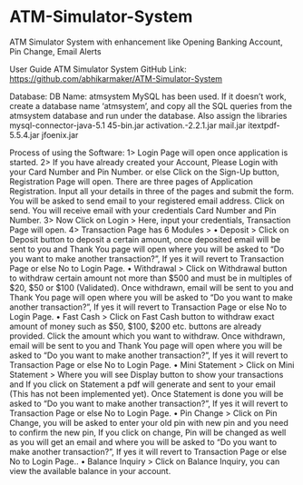# ATM-Simulator-System
ATM Simulator System with enhancement like Opening Banking Account, Pin Change, Email Alerts

User Guide
ATM Simulator System
GitHub Link: https://github.com/abhikarmaker/ATM-Simulator-System

Database: 
DB Name: atmsystem
MySQL has been used. 
If it doesn’t work, create a database name ‘atmsystem’, and copy all the SQL queries from the atmsystem database and run under the database.
Also assign the libraries 
mysql-connector-java-5.1 45-bin.jar
activation.-2.2.1.jar
mail.jar
itextpdf-5.5.4.jar
jfoenix.jar

Process of using the Software:
1>	Login Page will open once application is started.
2>	If you have already created your Account, Please Login with your Card Number and Pin Number. or else Click on the Sign-Up button, Registration Page will open. There are three pages of Application Registration. Input all your details in three of the pages and submit the form. 
You will be asked to send email to your registered email address.
Click on send. You will receive email with your credentials Card Number and Pin Number.
3>	Now Click on Login > Here, input your credentials, Transaction Page will open.
4>	Transaction Page has 6 Modules >
•	Deposit > Click on Deposit button to deposit a certain amount, once deposited email will be sent to you and Thank You page will open where you will be asked to “Do you want to make another transaction?”, If yes it will revert to Transaction Page or else No to Login Page.
•	Withdrawal > Click on Withdrawal button to withdraw certain amount not more than $500 and must be in multiples of $20, $50 or $100 (Validated). Once withdrawn, email will be sent to you and Thank You page will open where you will be asked to “Do you want to make another transaction?”, If yes it will revert to Transaction Page or else No to Login Page.
•	Fast Cash > Click on Fast Cash button to withdraw exact amount of money such as $50, $100, $200 etc. buttons are already provided. Click the amount which you want to withdraw. Once withdrawn, email will be sent to you and Thank You page will open where you will be asked to “Do you want to make another transaction?”, If yes it will revert to Transaction Page or else No to Login Page.
•	Mini Statement > Click on Mini Statement > Where you will see Display button to show your transactions and If you click on Statement a pdf will generate and sent to your email (This has not been implemented yet). Once Statement is done you will be asked to “Do you want to make another transaction?”, If yes it will revert to Transaction Page or else No to Login Page.
•	Pin Change > Click on Pin Change, you will be asked to enter your old pin with new pin and you need to confirm the new pin, If you click on change, Pin will be changed as well as you will get an email and where you will be asked to “Do you want to make another transaction?”, If yes it will revert to Transaction Page or else No to Login Page..
•	Balance Inquiry > Click on Balance Inquiry, you can view the available balance in your account.
